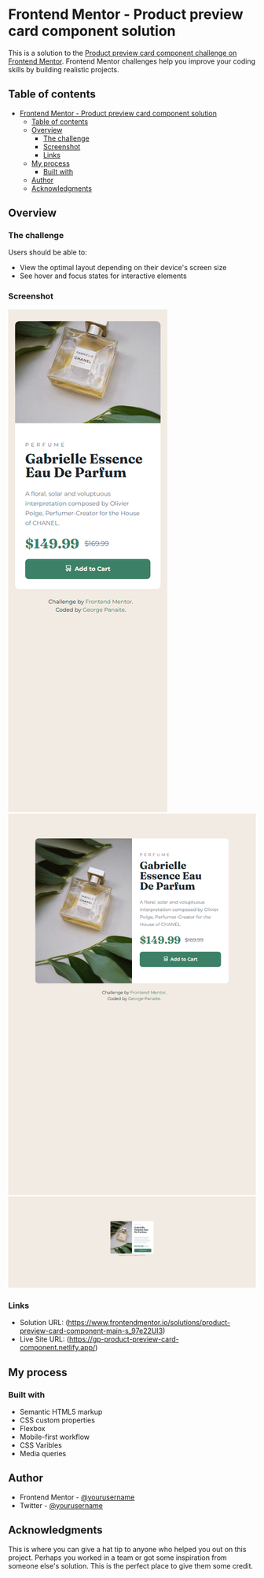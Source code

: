 # Frontend Mentor - Product preview card component solution

This is a solution to the [Product preview card component challenge on Frontend Mentor](https://www.frontendmentor.io/challenges/product-preview-card-component-GO7UmttRfa). Frontend Mentor challenges help you improve your coding skills by building realistic projects. 

## Table of contents

- [Frontend Mentor - Product preview card component solution](#frontend-mentor---product-preview-card-component-solution)
  - [Table of contents](#table-of-contents)
  - [Overview](#overview)
    - [The challenge](#the-challenge)
    - [Screenshot](#screenshot)
    - [Links](#links)
  - [My process](#my-process)
    - [Built with](#built-with)
  - [Author](#author)
  - [Acknowledgments](#acknowledgments)



## Overview

### The challenge

Users should be able to:

- View the optimal layout depending on their device's screen size
- See hover and focus states for interactive elements

### Screenshot

![](./screenshots/screenshot-2024-11-29-16-27-25.png)
![](./screenshots/screenshot-2024-11-29-16-27-46.png)
![](./screenshots/screenshot-2024-11-29-16-27-52.png)


### Links

- Solution URL: (https://www.frontendmentor.io/solutions/product-preview-card-component-main-s_97e22UI3)
- Live Site URL: (https://gp-product-preview-card-component.netlify.app/)

## My process

### Built with

- Semantic HTML5 markup
- CSS custom properties
- Flexbox
- Mobile-first workflow
- CSS Varibles
- Media queries


## Author

- Frontend Mentor - [@yourusername](https://www.frontendmentor.io/profile/yourusername)
- Twitter - [@yourusername](https://www.twitter.com/yourusername)


## Acknowledgments

This is where you can give a hat tip to anyone who helped you out on this project. Perhaps you worked in a team or got some inspiration from someone else's solution. This is the perfect place to give them some credit.
